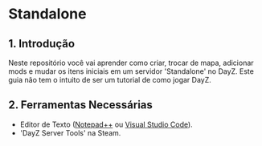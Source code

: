 # Standalone

## 1. Introdução

Neste repositório você vai aprender como criar, trocar de mapa, adicionar mods e mudar os itens iniciais em um servidor 'Standalone' no DayZ. Este guia não tem o intuito de ser um tutorial de como jogar DayZ.

## 2. Ferramentas Necessárias

- Editor de Texto ([Notepad++](https://notepad-plus-plus.org/downloads/) ou [Visual Studio Code](https://code.visualstudio.com/Download)).
- 'DayZ Server Tools' na Steam.
